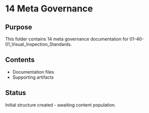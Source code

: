 # 14 Meta Governance

## Purpose
This folder contains 14 meta governance documentation for 01-40-01_Visual_Inspection_Standards.

## Contents
- Documentation files
- Supporting artifacts

## Status
Initial structure created - awaiting content population.
